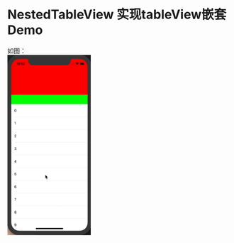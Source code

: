# NestedTableView 实现tableView嵌套Demo  

如图：  
<img src="https://github.com/BigZhanghan/NestedTableView/blob/master/show.gif"  height="406" width="187.5">
